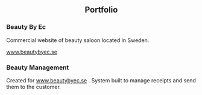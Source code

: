 <h2 align='center' >Portfolio</h2>

<h3>Beauty By Ec</h3>

Commercial website of beauty saloon located in Sweden.

www.beautybyec.se

<h3>Beauty Management</h3>

Created for www.beautybyec.se . System built to manage receipts and send them to the customer.

